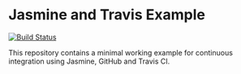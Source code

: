 # Jasmine and Travis Example

[![Build Status](https://travis-ci.org/alvalea/jasmine-travis-example.svg?branch=master)](https://travis-ci.org/alvalea/jasmine-travis-example)

This repository contains a minimal working example for continuous integration using Jasmine, GitHub and Travis CI.
